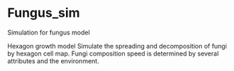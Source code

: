 # Fungus_sim
Simulation for fungus model

Hexagon growth model
Simulate the spreading and decomposition of fungi by hexagon cell map.
Fungi composition speed is determined by several attributes and the environment.

